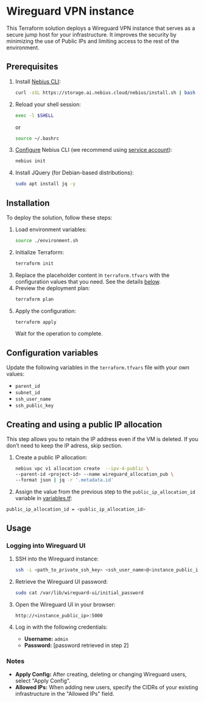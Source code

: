 # Wireguard VPN instance

This Terraform solution deploys a Wireguard VPN instance that serves as a secure jump host for your infrastructure. It improves the security by minimizing the use of Public IPs and limiting access to the rest of the environment.

## Prerequisites

1. Install [Nebius CLI](https://docs.nebius.dev/en/cli/#installation):
   ```bash
   curl -sSL https://storage.ai.nebius.cloud/nebius/install.sh | bash
   ```

2. Reload your shell session:

   ```bash
   exec -l $SHELL
   ```

   or

   ```bash
   source ~/.bashrc
   ```

3. [Configure](https://docs.nebius.ai/cli/configure/) Nebius CLI (we recommend using [service account](https://docs.nebius.ai/iam/service-accounts/manage/)):
   ```bash
   nebius init
   ```

4. Install JQuery (for Debian-based distributions):
   ```bash
   sudo apt install jq -y
   ```

## Installation

To deploy the solution, follow these steps:

1. Load environment variables:
   ```bash
   source ./environment.sh
   ```
2. Initialize Terraform:
   ```bash
   terraform init
   ```
3. Replace the placeholder content in `terraform.tfvars` with the configuration values that you need. See the details [below](#configuration-variables).
4. Preview the deployment plan:
   ```bash
   terraform plan
   ```
5. Apply the configuration:
   ```bash
   terraform apply
   ```
   Wait for the operation to complete.

## Configuration variables

Update the following variables in the `terraform.tfvars` file with your own values:

- `parent_id`
- `subnet_id`
- `ssh_user_name`
- `ssh_public_key`

## Creating and using a public IP allocation

This step allows you to retain the IP address even if the VM is deleted. If you don’t need to keep the IP adress, skip section.

1. Create a public IP allocation:
   ```bash
   nebius vpc v1 allocation create  --ipv-4-public \
   --parent-id <project-id> --name wireguard_allocation_pub \
   --format json | jq -r '.metadata.id'
   ```
2. Assign the value from the previous step to the `public_ip_allocation_id` variable in [variables.tf](./variables.tf):

```bash
public_ip_allocation_id = <public_ip_allocation_id>
```

## Usage

### Logging into Wireguard UI

1. SSH into the Wireguard instance:
   ```bash
   ssh -i <path_to_private_ssh_key> <ssh_user_name>@<instance_public_ip>
   ```

2. Retrieve the Wireguard UI password:
   ```bash
   sudo cat /var/lib/wireguard-ui/initial_password
   ```

3. Open the Wireguard UI in your browser:
   ```
   http://<instance_public_ip>:5000
   ```

4. Log in with the following credentials:
   - **Username:** `admin`
   - **Password:** [password retrieved in step 2]

### Notes

- **Apply Config:** After creating, deleting or changing Wireguard users, select "Apply Config".
- **Allowed IPs:** When adding new users, specify the CIDRs of your existing infrastructure in the "Allowed IPs" field.
